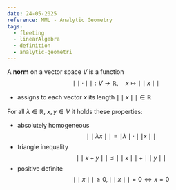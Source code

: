 ```yaml
---
date: 24-05-2025
reference: MML - Analytic Geometry
tags:
  - fleeting
  - linearAlgebra
  - definition
  - analytic-geometri
---
```

A **norm** on a vector space $V$ is a function $$\mid\mid \cdot \mid\mid : V\to\mathbb{R}, \quad x\mapsto \mid\mid x \mid\mid$$
- assigns to each vector $x$ its length $\mid\mid x \mid\mid\in \mathbb{R}$

For all $\lambda \in \mathbb{R}$, $x,y \in V$ it holds these properties:
- absolutely homogeneous $$\mid\mid \lambda x \mid\mid = \mid \lambda \mid \cdot \mid\mid x \mid\mid$$
- triangle inequality $$\mid\mid x + y \mid\mid \leq \mid\mid x \mid\mid + \mid\mid y \mid\mid$$
- positive definite $$\mid\mid x \mid\mid \geq 0, \mid\mid x \mid\mid = 0 \iff x = 0$$